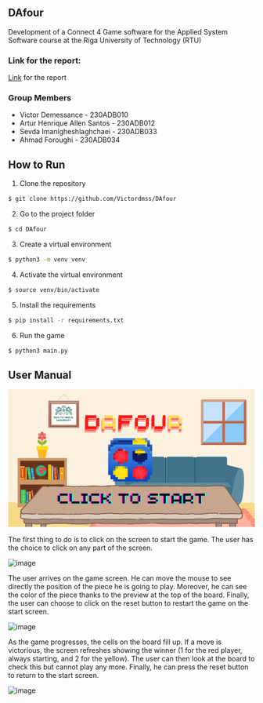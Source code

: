 ## DAfour
Development of a Connect 4 Game software for the Applied System Software course at the Riga University of Technology (RTU)

### Link for the report:
[Link](https://docs.google.com/document/d/1wj8dWIFPc39VEJFcaQ2we9zuJyPB9k3uuMuU6C9DiXs/edit?usp=sharing) for the report

### Group Members
- Victor Demessance - 230ADB010
- Artur Henrique Allen Santos - 230ADB012
- Sevda Imanigheshlaghchaei - 230ADB033
- Ahmad Foroughi - 230ADB034

## How to Run
1. Clone the repository
```bash
$ git clone https://github.com/Victordmss/DAfour
```
2. Go to the project folder
```bash
$ cd DAfour
```
3. Create a virtual environment
```bash
$ python3 -m venv venv
```
4. Activate the virtual environment
```bash
$ source venv/bin/activate
```
5. Install the requirements
```bash
$ pip install -r requirements.txt
```
6. Run the game
```bash
$ python3 main.py
```

## User Manual

![](resources/image/launching_background.png)

The first thing to do is to click on the screen to start the game. The user has the choice to click on any part of the screen.

![image](https://github.com/Victordmss/DAfour/assets/86049841/d60281e2-89dd-4eb3-86ee-7a6be98ec374)

The user arrives on the game screen. He can move the mouse to see directly the position of the piece he is going to play. Moreover, he can see the color of the piece thanks to the preview at the top of the board. Finally, the user can choose to click on the reset button to restart the game on the start screen.

![image](https://github.com/Victordmss/DAfour/assets/86049841/689f6106-86e6-41e9-af8e-349bc2a37445)

As the game progresses, the cells on the board fill up. If a move is victorious, the screen refreshes showing the winner (1 for the red player, always starting, and 2 for the yellow). The user can then look at the board to check this but cannot play any more. Finally, he can press the reset button to return to the start screen.

![image](https://github.com/Victordmss/DAfour/assets/86049841/61561f82-227f-47b1-836f-15b43f357bbf)

